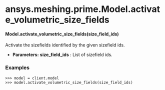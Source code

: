 <a id="ansys-meshing-prime-model-activate-volumetric-size-fields"></a>

# ansys.meshing.prime.Model.activate_volumetric_size_fields

<a id="ansys.meshing.prime.Model.activate_volumetric_size_fields"></a>

#### Model.activate_volumetric_size_fields(size_field_ids)

Activate the sizefields identified by the given sizefield ids.

* **Parameters:**
  **size_field_ids**
  : List of sizefield ids.

### Examples

```pycon
>>> model = client.model
>>> model.activate_volumetric_size_fields(size_field_ids)
```

<!-- !! processed by numpydoc !! -->
